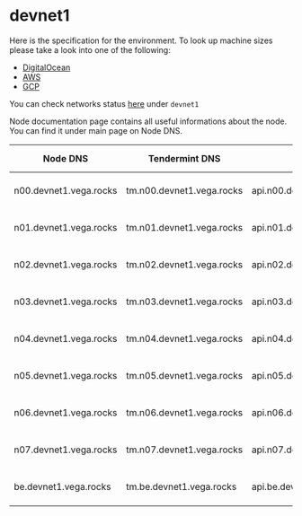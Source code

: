 # devnet1

Here is the specification for the environment. To look up machine sizes please take a look into one of the following:

* [DigitalOcean](https://slugs.do-api.dev/)
* [AWS](https://aws.amazon.com/ec2/instance-types/)
* [GCP](https://gcpinstances.doit-intl.com/)

You can check networks status [here](https://stats.vega.trading/) under `devnet1`

Node documentation page contains all useful informations about the node. You can find it under main page on Node DNS.

| Node DNS | Tendermint DNS | API DNS | Geographic Location | Hardware Setup | Cloud |
| ----------------------------------------- | -------------- | --------------------------------------------| ------------------- | -------------- | ----- |
| n00.devnet1.vega.rocks | tm.n00.devnet1.vega.rocks | api.n00.devnet1.vega.rocks | fra1 | s-4vcpu-8gb | do |
| n01.devnet1.vega.rocks | tm.n01.devnet1.vega.rocks | api.n01.devnet1.vega.rocks | sfo3 | s-4vcpu-8gb | do |
| n02.devnet1.vega.rocks | tm.n02.devnet1.vega.rocks | api.n02.devnet1.vega.rocks | sgp1 | s-4vcpu-8gb | do |
| n03.devnet1.vega.rocks | tm.n03.devnet1.vega.rocks | api.n03.devnet1.vega.rocks | fra1 | s-4vcpu-8gb | do |
| n04.devnet1.vega.rocks | tm.n04.devnet1.vega.rocks | api.n04.devnet1.vega.rocks | ams3 | s-4vcpu-8gb | do |
| n05.devnet1.vega.rocks | tm.n05.devnet1.vega.rocks | api.n05.devnet1.vega.rocks | tor1 | s-4vcpu-8gb | do |
| n06.devnet1.vega.rocks | tm.n06.devnet1.vega.rocks | api.n06.devnet1.vega.rocks | nyc3 | s-4vcpu-8gb | do |
| n07.devnet1.vega.rocks | tm.n07.devnet1.vega.rocks | api.n07.devnet1.vega.rocks | blr1 | s-4vcpu-8gb | do |
| be.devnet1.vega.rocks | tm.be.devnet1.vega.rocks | api.be.devnet1.vega.rocks | lon1 | s-4vcpu-8gb | do |
